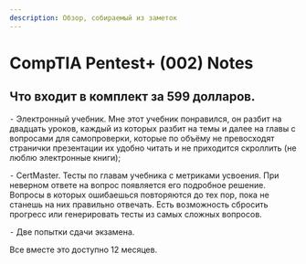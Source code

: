 ```yaml
---
description: Обзор, собираемый из заметок
---
```


# CompTIA Pentest+ (002) Notes

## Что входит в комплект за 599 долларов.

⁃ Электронный учебник. Мне этот учебник понравился, он разбит на двадцать уроков, каждый из которых разбит на темы и далее на главы с вопросами для самопроверки, которые по объёму не превосходят странички презентации их удобно читать и не приходится скроллить (не люблю электронные книги);&#x20;

⁃ CertMaster. Тесты по главам учебника с метриками усвоения. При неверном ответе на вопрос появляется его подробное решение. Вопросы в которых ошибаешься повторяются до тех пор, пока не станешь на них правильно отвечать. Есть возможность сбросить прогресс или генерировать тесты из самых сложных вопросов.&#x20;

⁃ Две попытки сдачи экзамена.&#x20;

Все вместе это доступно 12 месяцев.

